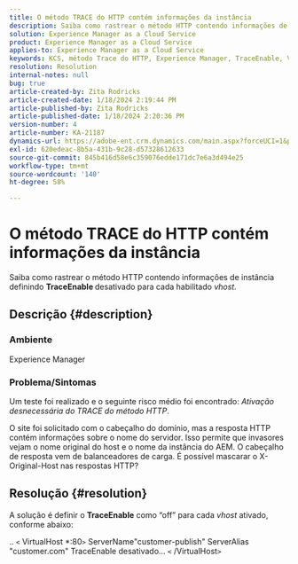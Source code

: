 ```yaml
---
title: O método TRACE do HTTP contém informações da instância
description: Saiba como rastrear o método HTTP contendo informações de instância.
solution: Experience Manager as a Cloud Service
product: Experience Manager as a Cloud Service
applies-to: Experience Manager as a Cloud Service
keywords: KCS, método Trace do HTTP, Experience Manager, TraceEnable, Vhost
resolution: Resolution
internal-notes: null
bug: true
article-created-by: Zita Rodricks
article-created-date: 1/18/2024 2:19:44 PM
article-published-by: Zita Rodricks
article-published-date: 1/18/2024 2:20:36 PM
version-number: 4
article-number: KA-21187
dynamics-url: https://adobe-ent.crm.dynamics.com/main.aspx?forceUCI=1&pagetype=entityrecord&etn=knowledgearticle&id=41a8f49e-0cb6-ee11-a569-6045bd0065f9
exl-id: 620edeac-8b5a-431b-9c28-d57328612633
source-git-commit: 845b416d58e6c359076edde171dc7e6a3d494e25
workflow-type: tm+mt
source-wordcount: '140'
ht-degree: 58%

---
```


# O método TRACE do HTTP contém informações da instância


Saiba como rastrear o método HTTP contendo informações de instância definindo <b>TraceEnable </b>desativado para cada habilitado *vhost.*

## Descrição {#description}


### <b>Ambiente</b>

Experience Manager



### <b>Problema/Sintomas</b>

Um teste foi realizado e o seguinte risco médio foi encontrado: *Ativação desnecessária do TRACE do método HTTP*.

O site foi solicitado com o cabeçalho do domínio, mas a resposta HTTP contém informações sobre o nome do servidor. Isso permite que invasores vejam o nome original do host e o nome da instância do AEM. O cabeçalho de resposta vem de balanceadores de carga. É possível mascarar o X-Original-Host nas respostas HTTP?


## Resolução {#resolution}


A solução é definir o <b>TraceEnable</b> como “off” para cada *vhost* ativado, conforme abaixo:

..
`<` VirtualHost \*:80`>`
ServerName&quot;customer-publish&quot; ServerAlias &quot;customer.com&quot; TraceEnable desativado...
`<` /VirtualHost`>`
